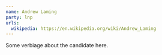 ```yaml
---
name: Andrew Laming
party: lnp
urls:
  wikipedia: https://en.wikipedia.org/wiki/Andrew_Laming
---
```

Some verbiage about the candidate here.
